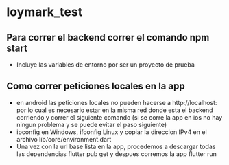 # loymark_test

## Para correr el backend correr el comando npm start
- Incluye las variables de entorno por ser un proyecto de prueba
## Como correr peticiones locales en la app
- en android las peticiones locales no pueden hacerse a http://localhost:<puerto> por lo cual es necesario estar en la misma red donde esta el backend corriendo y correr el siguiente comando (si se corre la app en ios no hay ningun problema y se puede evitar el paso siguiente)
- ipconfig en Windows, ifconfig Linux y copiar la direccion IPv4 en el archivo lib/core/environment.dart
- Una vez con la url base lista en la app, procedemos a descargar todas las dependencias flutter pub get y despues corremos la app flutter run
